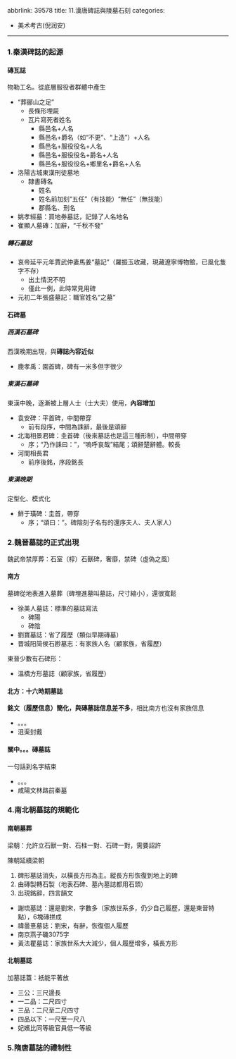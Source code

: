 abbrlink: 39578
title: 11.漢唐碑誌與陵墓石刻
categories:
  - 美术考古(倪润安)
---
### 1.秦漢碑誌的起源

#### 磚瓦誌

物勒工名。從底層服役者群體中產生

- “葬郦山之足”
	- 長條形埋屍
	- 瓦片寫死者姓名
		- 縣邑名+人名
		- 縣邑名+爵名（如“不更”、“上造”）+人名
		- 縣邑名+服役役名+人名
		- 縣邑名+服役役名+爵名+人名
		- 縣邑名+服役役名+鄉里名+爵名+人名
- 洛陽古城東漢刑徒墓地
	- 隸書磚名
		- 姓名
		- 姓名前加刻“五任”（有技能）“無任”（無技能）
		- 郡縣名、刑名
- 姚孝經墓：買地券墓誌，記錄了人名地名
- 崔顯人墓磚：加辭，“千秋不發”

##### 轉石墓誌

- 哀帝延平元年賈武仲妻馬姜“墓記”（羅振玉收藏，現藏遼寧博物館，已風化隻字不存）
	- 出土情況不明
	- 僅此一例，此時常見用碑
- 元初二年張盛墓記：職官姓名“之墓”

#### 石碑墓

##### 西漢石墓碑

西漢晚期出現，與**磚誌內容近似**

- 鹿孝禹：園首碑，碑有一米多但字很少

##### 東漢石墓碑

東漢中晚，逐漸被上層人士（士大夫）使用，**內容增加**

- 袁安碑：平首碑，中間帶穿
	- 前有段序，中間為誄辭，最後是頌辭
- 北海相景君碑：圭首碑（後來墓誌也是這三種形制），中間帶穿
	- 序；“乃作誄曰：”，“嗚呼哀哉”結尾；頌辭楚辭體。較長
- 河間相長君
	- 前序後銘，序段銘長

##### 東漢晚期

定型化、模式化

- 鮮于璜碑：圭首，帶穿
	- 序；“頌曰：”。碑陰刻子名有的還序夫人、夫人家人）

### 2.魏晉墓誌的正式出現

魏武帝禁厚葬：石室（椁）石獸碑，奢靡，禁碑（虛偽之風）

#### 南方

墓碑從地表進入墓葬（碑埋進墓叫墓誌，尺寸縮小），還很寬鬆

- 徐美人墓誌：標準的墓誌寫法
	- 碑陽
	- 碑陰
- 劉寶墓誌：省了履歷（類似早期磚墓）
- 晋城阳简侯石尠墓志：有家族人名（顧家族，省履歷）

東晉少數有石碑形：

- 溫橋方形墓誌（顧家族，省履歷）

#### 北方：十六時期墓誌

**銘文（履歷信息）簡化，與磚墓誌信息差不多**，相比南方也沒有家族信息

- 。。。
- 沮渠封戴

#### 關中。。。磚墓誌

一句話到名字結束

- 。。。
- 咸陽文林路前秦墓

### 4.南北朝墓誌的規範化

#### 南朝墓葬

梁朝：允許立石獸一對、石柱一對、石碑一對，需要詔許

陳朝延續梁朝

1. 碑形墓誌消失，以橫長方形為主。縱長方形恢復到地上的碑
2. 由磚製轉石製（地表石碑、墓內墓誌都用石頭）
1. 出現銘辭，四言韻文

- 謝琉墓誌：還是劉宋，字數多（家族世系多，仍少自己履歷，還是東晉特點），6塊磚拼成
- 禕曇憙墓誌：劉宋，有辭，恢復個人履歷
- 南京燕子磯3075字
- 黃法瞿墓誌：家族世系大大減少，個人履歷增多，橫長方形

#### 北朝墓誌

加墓誌蓋：衹能平著放

- 三公：三尺邊長
- 一二品：二尺四寸
- 三品：二尺至二尺四寸
- 四品以下：一尺至一尺八
- 妃嬪比同等級官員低一等級

### 5.隋唐墓誌的禮制性